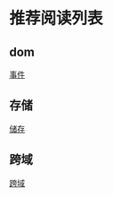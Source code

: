 # 推荐阅读列表

## dom

[事件](/browser/dom/事件.md)

## 存储

[储存](/browser/存储/存储.md)

## 跨域

[跨域](/browser/跨域/跨域.md)